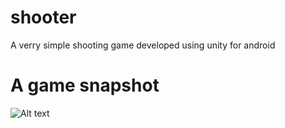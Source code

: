 # shooter
A verry simple shooting game developed using unity for android

# A game snapshot

![Alt text](output.jpg "Example of the output")
